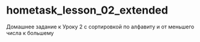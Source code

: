 # hometask_lesson_02_extended
Домашнее задание к Уроку 2 с сортировкой по алфавиту и от меньшего числа к большему
